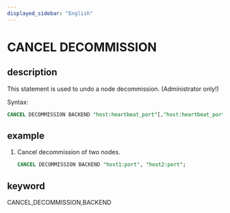 ```yaml
---
displayed_sidebar: "English"
---
```


# CANCEL DECOMMISSION

## description

This statement is used to undo a node decommission. (Administrator only!)

Syntax:

```sql
CANCEL DECOMMISSION BACKEND "host:heartbeat_port"[,"host:heartbeat_port"...];
```

## example

1. Cancel decommission of two nodes.

    ```sql
    CANCEL DECOMMISSION BACKEND "host1:port", "host2:port";
    ```

## keyword

CANCEL,DECOMMISSION,BACKEND
